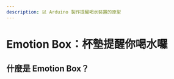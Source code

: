 ```yaml
---
description: 以 Arduino 製作提醒喝水裝置的原型
---
```


# Emotion Box：杯墊提醒你喝水囉

## 什麼是 Emotion Box？ <a id="what-is-emotion-box"></a>



